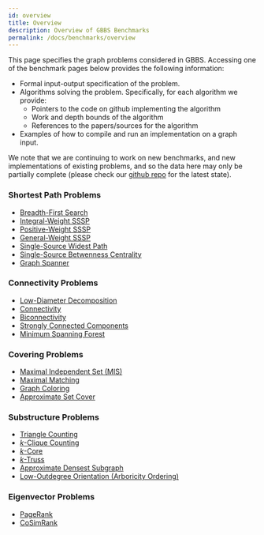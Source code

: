 ```yaml
---
id: overview
title: Overview
description: Overview of GBBS Benchmarks
permalink: /docs/benchmarks/overview
---
```


This page specifies the graph problems considered in GBBS. Accessing
one of the benchmark pages below provides the following information:
* Formal input-output specification of the problem.
* Algorithms solving the problem. Specifically, for each algorithm we provide:
  * Pointers to the code on github implementing the algorithm
  * Work and depth bounds of the algorithm
  * References to the papers/sources for the algorithm
* Examples of how to compile and run an implementation on a graph input.

We note that we are continuing to work on new benchmarks, and new
implementations of existing problems, and so the data here may only be
partially complete (please check our [github
repo](https://www.github.com/ParAlg/gbbs) for the latest state).

### Shortest Path Problems
* [Breadth-First Search](/gbbs/docs/benchmarks/sssp/breadth_first_search)
* [Integral-Weight SSSP](/gbbs/docs/benchmarks/sssp/integral_weight_sssp)
* [Positive-Weight SSSP](/gbbs/docs/benchmarks/sssp/positive_weight_sssp)
* [General-Weight SSSP](/gbbs/docs/benchmarks/sssp/general_weight_sssp)
* [Single-Source Widest Path](/gbbs/docs/benchmarks/sssp/ss_widest_path)
* [Single-Source Betwenness Centrality](/gbbs/docs/benchmarks/sssp/ss_betweenness_centrality)
* [Graph Spanner](/gbbs/docs/benchmarks/sssp/spanner)

### Connectivity Problems
* [Low-Diameter Decomposition](/gbbs/docs/benchmarks/connectivity/low_diameter_decomposition)
* [Connectivity](/gbbs/docs/benchmarks/connectivity/connectivity)
* [Biconnectivity](/gbbs/docs/benchmarks/connectivity/biconnectivity)
* [Strongly Connected Components](/gbbs/docs/benchmarks/connectivity/strongly_connected_components)
* [Minimum Spanning Forest](/gbbs/docs/benchmarks/connectivity/minimum_spanning_forest)

### Covering Problems
* [Maximal Independent Set (MIS)](/gbbs/docs/benchmarks/covering/maximal_independent_set)
* [Maximal Matching](/gbbs/docs/benchmarks/covering/maximal_matching)
* [Graph Coloring](/gbbs/docs/benchmarks/covering/graph_coloring)
* [Approximate Set Cover](/gbbs/docs/benchmarks/covering/apx_set_cover)

### Substructure Problems
* [Triangle Counting](/gbbs/docs/benchmarks/substructure/triangle_counting)
* [$k$-Clique Counting](/gbbs/docs/benchmarks/substructure/k_clique_counting)
* [$k$-Core](/gbbs/docs/benchmarks/substructure/k_core)
* [$k$-Truss](/gbbs/docs/benchmarks/substructure/k_truss)
* [Approximate Densest Subgraph](/gbbs/docs/benchmarks/substructure/apx_densest_subgraph)
* [Low-Outdegree Orientation (Arboricity Ordering)](/gbbs/docs/benchmarks/substructure/low_outdegree_orientation)

### Eigenvector Problems
* [PageRank](/gbbs/docs/benchmarks/eigenvector/pagerank)
* [CoSimRank](/gbbs/docs/benchmarks/eigenvector/cosimrank)

